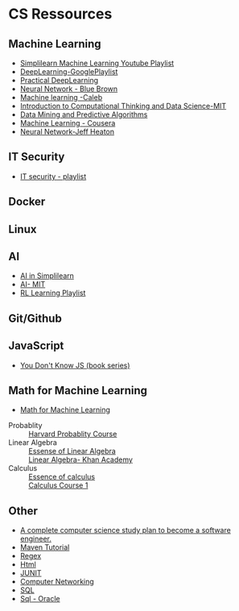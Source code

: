 # CS Ressources

## Machine Learning
- [Simplilearn Machine Learning Youtube Playlist ](https://www.youtube.com/playlist?list=PLEiEAq2VkUULYYgj13YHUWmRePqiu8Ddy)
- [DeepLearning-GooglePlaylist](https://www.youtube.com/playlist?list=PLmAuaUS7wSOPgy8ovvHjee7-9PYInPS6P)
- [Practical DeepLearning](https://www.youtube.com/playlist?list=PLmAuaUS7wSOM_EVfYQweNtBjEZ-5VvijC)
- [Neural Network - Blue Brown](https://www.youtube.com/playlist?list=PLZHQObOWTQDNU6R1_67000Dx_ZCJB-3pi)
- [Machine learning -Caleb](https://www.youtube.com/playlist?list=PL_c9BZzLwBRIPaKlO5huuWQdcM3iYqF2w)
- [Introduction to Computational Thinking and Data Science-MIT](https://ocw.mit.edu/courses/electrical-engineering-and-computer-science/6-0002-introduction-to-computational-thinking-and-data-science-fall-2016/)
- [Data Mining and Predictive Algorithms](https://www.youtube.com/playlist?list=PLea0WJq13cnCS4LLMeUuZmTxqsqlhwUoe)
- [Machine Learning - Cousera](https://www.youtube.com/playlist?list=PLZ9qNFMHZ-A4rycgrgOYma6zxF4BZGGPW)
- [Neural Network-Jeff Heaton](https://www.youtube.com/playlist?list=PLQp3IHfXy1m_ofJlWBl_hjpvvS4Bh9_EY)
## IT Security 
- [IT security - playlist ](https://www.youtube.com/playlist?list=PLmAuaUS7wSONCNeRlehLHK4_SvYxG3UPj)
## Docker

## Linux

## AI
- [AI in Simplilearn](https://www.youtube.com/playlist?list=PLEiEAq2VkUULyr_ftxpHB6DumOq1Zz2hq)
- [AI- MIT](https://www.youtube.com/playlist?list=PLUl4u3cNGP63gFHB6xb-kVBiQHYe_4hSi)
- [RL Learning Playlist](https://www.youtube.com/playlist?list=PLV_1KI9mrSpGFoaxoL9BCZeen_s987Yxb)

## Git/Github

## JavaScript
- [You Don't Know JS (book series)](https://github.com/getify/You-Dont-Know-JS)


## Math for Machine Learning
- [Math for Machine Learning](https://www.youtube.com/playlist?list=PLmAuaUS7wSOP-iTNDivR0ANKuTUhEzMe4)
<dl>
    <dt>Probablity</dt>
    <dd> <a href="https://www.youtube.com/watch?v=KbB0FjPg0mw&list=PL2SOU6wwxB0uwwH80KTQ6ht66KWxbzTIo">Harvard Probablity Course</a>  </dd>
    <dt>Linear Algebra</dt>
    <dd><a href="https://www.youtube.com/playlist?list=PLZHQObOWTQDPD3MizzM2xVFitgF8hE_ab">Essense of Linear Algebra</a>
    <dd><a href="https://www.youtube.com/playlist?list=PLFD0EB975BA0CC1E0">Linear Algebra- Khan Academy<a>
    <dt>Calculus</dt> 
    <dd><a href=https://www.youtube.com/playlist?list=PLZHQObOWTQDMsr9K-rj53DwVRMYO3t5Yr>Essence of calculus </a>
    <dd><a href=https://www.youtube.com/playlist?list=PLF797E961509B4EB5>Calculus Course 1 </a>
    
</dl>

## Other 
- [A complete computer science study plan to become a software engineer.](https://github.com/jwasham/coding-interview-university)
- [Maven Tutorial](https://www.youtube.com/playlist?list=PLS1QulWo1RIaaQ3mAU9Nj4rqfwbAv3wIZ)
- [Regex](https://www.youtube.com/playlist?list=PL4cUxeGkcC9g6m_6Sld9Q4jzqdqHd2HiD)
- [Html](https://www.youtube.com/playlist?list=PL4cUxeGkcC9ibZ2TSBaGGNrgh4ZgYE6Cc)
- [JUNIT](https://www.youtube.com/playlist?list=PL83C941BB0D27A6AF)
- [Computer Networking](https://www.youtube.com/playlist?list=PLmAuaUS7wSOP5wYwirQbMv5vKdPpJ_O_I)
- [SQL](https://www.youtube.com/playlist?list=PLmAuaUS7wSOMFH_UpwWfUVEdth7cfFZzw)
- [Sql - Oracle](https://www.youtube.com/playlist?list=PL8rcHwQO3nbIEWTA6puHQXYls-m4OxyC4)
